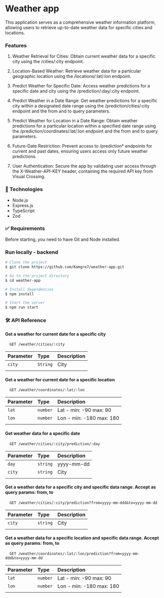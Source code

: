 # Weather app

This application serves as a comprehensive weather information platform, allowing users to retrieve up-to-date weather data for specific cities and locations.

### Features

1. Weather Retrieval for Cities: Obtain current weather data for a specific city using the /cities/:city endpoint.

2. Location-Based Weather: Retrieve weather data for a particular geographic location using the /locations/:lat/:lon endpoint.

3. Predict Weather for Specific Date: Access weather predictions for a specific date and city using the /prediction/:day/:city endpoint.

4. Predict Weather in a Date Range: Get weather predictions for a specific city within a designated date range using the /prediction/cities/:city endpoint and the from and to query parameters.

5. Predict Weather for Location in a Date Range: Obtain weather predictions for a particular location within a specified date range using the /prediction/coordinates/:lat/:lon endpoint and the from and to query parameters.

6. Future-Date Restriction: Prevent access to /prediction\* endpoints for current and past dates, ensuring users access only future weather predictions.

7. User Authentication: Secure the app by validating user access through the X-Weather-API-KEY header, containing the required API key from Visual Crossing.

### 🚀 Technologies

- Node.js
- Express.js
- TypeScript
- Zod

### ✅ Requirements

Before starting, you need to have Git and Node installed.

### Run locally - backend

```bash
# Clone the project
$ git clone https://github.com/Kamgre7/weather-app.git

# Go to the project directory
$ cd weather-app

# Install dependencies
$ npm install

# Start the server
$ npm run start
```

### 🛠 API Reference

#### Get a weather for current date for a specific city

```http
  GET /weather/cities/:city
```

| Parameter | Type     | Description |
| :-------- | :------- | :---------- |
| `city`    | `String` | City        |
|           |

#### Get a weather for current date for a specific location

```http
  GET /weather/coordinates/:lat/:lon
```

| Parameter | Type     | Description              |
| :-------- | :------- | :----------------------- |
| `lat`     | `number` | Lat - min: -90 max: 90   |
| `lon`     | `number` | Lon - min: -180 max: 180 |
|           |

#### Get weather data for a specific date

```http
  GET /weather/cities/:city/prediction/:day
```

| Parameter | Type     | Description |
| :-------- | :------- | :---------- |
| `day`     | `string` | yyyy-mm-dd  |
| `city`    | `string` | City        |
|           |

#### Get a weather data for a specific city and specific data range. Accept as query params: from, to

```http
  GET /weather/cities/:city/prediction?from=yyyy-mm-ddd&to=yyyy-mm-dd
```

| Parameter | Type     | Description |
| :-------- | :------- | :---------- |
| `city`    | `string` | City        |
|           |

#### Get a weather data for a specific location and specific data range. Accept as query params: from, to

```http
  GET /weather/coordinates/:lat/:lon/prediction?from=yyyy-mm-ddd&to=yyyy-mm-dd
```

| Parameter | Type     | Description              |
| :-------- | :------- | :----------------------- |
| `lat`     | `number` | Lat - min: -90 max: 90   |
| `lon`     | `number` | Lon - min: -180 max: 180 |
|           |
